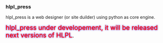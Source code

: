 
### hlpl_press 
<p style="font-size:14px;">hlpl_press is a web designer (or site duilder) using python as core engine.</p>

**<span style="font-weight:normal;font-size:21px;color:red;text-align:center;text-shadow: 0 0 1.5px #ff0000, 0 0 5px #0000ff;">hlpl_press under developement, it will be released next versions of HLPL</span>.**